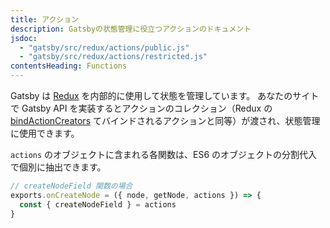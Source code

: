 ```yaml
---
title: アクション
description: Gatsbyの状態管理に役立つアクションのドキュメント
jsdoc:
  - "gatsby/src/redux/actions/public.js"
  - "gatsby/src/redux/actions/restricted.js"
contentsHeading: Functions
---
```


Gatsby は [Redux](http://redux.js.org) を内部的に使用して状態を管理しています。
あなたのサイトで Gatsby API を実装するとアクションのコレクション（Redux の [bindActionCreators](https://redux.js.org/api/bindactioncreators/) てバインドされるアクションと同等）が渡され、状態管理に使用できます。

`actions` のオブジェクトに含まれる各関数は、ES6 のオブジェクトの分割代入で個別に抽出できます。

```javascript
// createNodeField 関数の場合
exports.onCreateNode = ({ node, getNode, actions }) => {
  const { createNodeField } = actions
}
```
